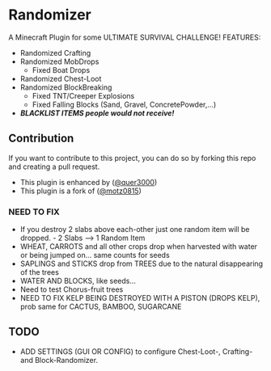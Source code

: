 # Randomizer
A Minecraft Plugin for some ULTIMATE SURVIVAL CHALLENGE!
FEATURES:
- Randomized Crafting
- Randomized MobDrops
  - Fixed Boat Drops 
- Randomized Chest-Loot
- Randomized BlockBreaking
  - Fixed TNT/Creeper Explosions
  - Fixed Falling Blocks (Sand, Gravel, ConcretePowder,...) 
- ***BLACKLIST ITEMS people would not receive!***


## Contribution
If you want to contribute to this project, you can do so by forking this repo and creating a pull request.


- This plugin is enhanced by ([@quer3000](https://github.com/quer3000))
- This plugin is a fork of ([@motz0815](https://github.com/motz0815))

### NEED TO FIX
- If you destroy 2 slabs above each-other just one random item will be dropped. - 2 Slabs --> 1 Random Item
- WHEAT, CARROTS and all other crops drop when harvested with water or being jumped on... same counts for seeds
- SAPLINGS and STICKS drop from TREES due to the natural disappearing of the trees
- WATER AND BLOCKS, like seeds...
- Need to test Chorus-fruit trees
- NEED TO FIX KELP BEING DESTROYED WITH A PISTON (DROPS KELP), prob same for CACTUS, BAMBOO, SUGARCANE
## TODO
- ADD SETTINGS (GUI OR CONFIG) to configure Chest-Loot-, Crafting- and Block-Randomizer.
